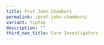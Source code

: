 ```yaml
---
title: Prof John Chambers
permalink: /prof-john-chambers/
variant: tiptap
description: ""
third_nav_title: Core Investigators
---
```

